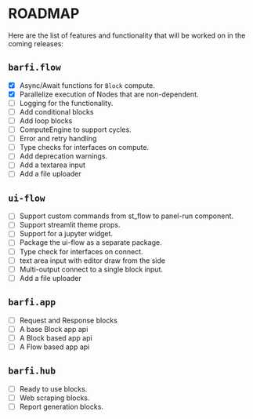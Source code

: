 # ROADMAP

Here are the list of features and functionality that will be worked on in the coming releases:

## `barfi.flow`

-   [x] Async/Await functions for `Block` compute.
-   [x] Parallelize execution of Nodes that are non-dependent.
-   [ ] Logging for the functionality.
-   [ ] Add conditional blocks
-   [ ] Add loop blocks
-   [ ] ComputeEngine to support cycles.
-   [ ] Error and retry handling
-   [ ] Type checks for interfaces on compute.
-   [ ] Add deprecation warnings.
-   [ ] Add a textarea input
-   [ ] Add a file uploader

## `ui-flow`

-   [ ] Support custom commands from st_flow to panel-run component.
-   [ ] Support streamlit theme props.
-   [ ] Support for a jupyter widget.
-   [ ] Package the ui-flow as a separate package.
-   [ ] Type check for interfaces on connect.
-   [ ] text area input with editor draw from the side
-   [ ] Multi-output connect to a single block input.
-   [ ] Add a file uploader

## `barfi.app`

-   [ ] Request and Response blocks
-   [ ] A base Block app api
-   [ ] A Block based app api
-   [ ] A Flow based app api

## `barfi.hub`

-   [ ] Ready to use blocks.
-   [ ] Web scraping blocks.
-   [ ] Report generation blocks.
